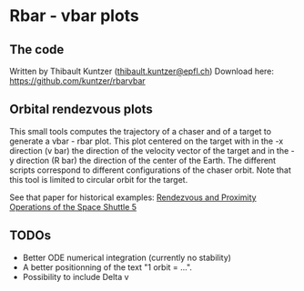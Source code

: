# Rbar - vbar plots

## The code

Written by Thibault Kuntzer (thibault.kuntzer@epfl.ch)
Download here: https://github.com/kuntzer/rbarvbar


## Orbital rendezvous plots

This small tools computes the trajectory of a chaser and of a target to generate a vbar - rbar plot.
This plot centered on the target with in the -x direction (v bar) the direction of the velocity vector of the target and in the -y direction (R bar) the direction of the center of the Earth.
The different scripts correspond to different configurations of the chaser orbit. 
Note that this tool is limited to circular orbit for the target.

See that paper for historical examples: [Rendezvous and Proximity Operations of the Space Shuttle 5](https://ntrs.nasa.gov/archive/nasa/casi.ntrs.nasa.gov/20070018243.pdf)

## TODOs

- Better ODE numerical integration (currently no stability)
- A better positionning of the text "1 orbit = ...".
- Possibility to include Delta v
